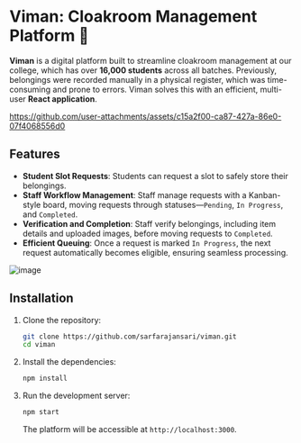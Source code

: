 
# Viman: Cloakroom Management Platform 🧳

**Viman** is a digital platform built to streamline cloakroom management at our college, which has over **16,000 students** across all batches. Previously, belongings were recorded manually in a physical register, which was time-consuming and prone to errors. Viman solves this with an efficient, multi-user **React application**.


https://github.com/user-attachments/assets/c15a2f00-ca87-427a-86e0-07f4068556d0


## Features

- **Student Slot Requests**: Students can request a slot to safely store their belongings.
- **Staff Workflow Management**: Staff manage requests with a Kanban-style board, moving requests through statuses—`Pending`, `In Progress`, and `Completed`.
- **Verification and Completion**: Staff verify belongings, including item details and uploaded images, before moving requests to `Completed`.
- **Efficient Queuing**: Once a request is marked `In Progress`, the next request automatically becomes eligible, ensuring seamless processing.


![image](https://github.com/user-attachments/assets/cc9ace9c-e91d-429c-afc4-effc10656efb)

## Installation

1. Clone the repository:
   ```bash
   git clone https://github.com/sarfarajansari/viman.git
   cd viman
   ```

2. Install the dependencies:
   ```bash
   npm install
   ```

3. Run the development server:
   ```bash
   npm start
   ```
   The platform will be accessible at `http://localhost:3000`.
